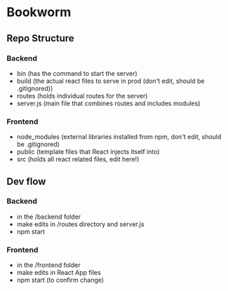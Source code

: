 # Bookworm

## Repo Structure
### Backend  
- bin (has the command to start the server)
- build (the actual react files to serve in prod (don't edit, should be .gitignored))
- routes (holds individual routes for the server)
- server.js (main file that combines routes and includes modules)
### Frontend
- node_modules (external libraries installed from npm, don't edit, should be .gitignored)
- public (template files that React injects itself into)
- src (holds all react related files, edit here!)


## Dev flow

### Backend
- in the /backend folder
- make edits in /routes directory and server.js
- npm start

### Frontend 
- in the /frontend folder
- make edits in React App files
- npm start (to confirm change)  
